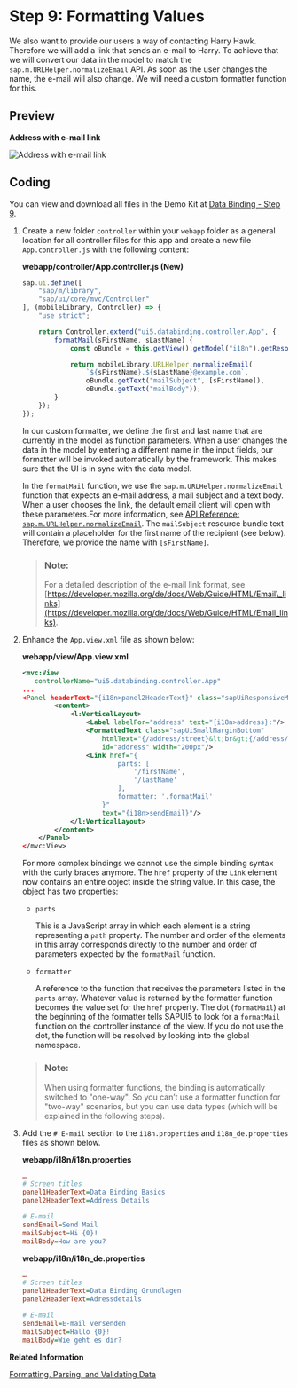 <!-- loio6fdf0acd0bc24ffdad327cf7e6f9e7e0 -->

# Step 9: Formatting Values

We also want to provide our users a way of contacting Harry Hawk. Therefore we will add a link that sends an e-mail to Harry. To achieve that we will convert our data in the model to match the `sap.m.URLHelper.normalizeEmail` API. As soon as the user changes the name, the e-mail will also change. We will need a custom formatter function for this.



## Preview

  
  
**Address with e-mail link**

![](images/Tutorial_Data_Binding_Step_9_1161575.png "Address with e-mail link")



## Coding

You can view and download all files in the Demo Kit at [Data Binding - Step 9](https://ui5.sap.com/#/entity/sap.ui.core.tutorial.databinding/sample/sap.ui.core.tutorial.databinding.09).

1.  Create a new folder `controller` within your `webapp` folder as a general location for all controller files for this app and create a new file `App.controller.js` with the following content:

    **webapp/controller/App.controller.js \(New\)**

    ```js
    sap.ui.define([
    	"sap/m/library",
    	"sap/ui/core/mvc/Controller"
    ], (mobileLibrary, Controller) => {
    	"use strict";
    
    	return Controller.extend("ui5.databinding.controller.App", {
    		formatMail(sFirstName, sLastName) {
    			const oBundle = this.getView().getModel("i18n").getResourceBundle();
    
    			return mobileLibrary.URLHelper.normalizeEmail(
    				`${sFirstName}.${sLastName}@example.com`,
    				oBundle.getText("mailSubject", [sFirstName]),
    				oBundle.getText("mailBody"));
    		}
    	});
    });
    ```

    In our custom formatter, we define the first and last name that are currently in the model as function parameters. When a user changes the data in the model by entering a different name in the input fields, our formatter will be invoked automatically by the framework. This makes sure that the UI is in sync with the data model.

    In the `formatMail` function, we use the `sap.m.URLHelper.normalizeEmail` function that expects an e-mail address, a mail subject and a text body. When a user chooses the link, the default email client will open with these parameters.For more information, see [API Reference: `sap.m.URLHelper.normalizeEmail`](https://ui5.sap.com/#/api/sap.m.URLHelper/methods/normalizeEmail). The `mailSubject` resource bundle text will contain a placeholder for the first name of the recipient \(see below\). Therefore, we provide the name with `[sFirstName]`.

    > ### Note:  
    > For a detailed description of the e-mail link format, see [https://developer.mozilla.org/de/docs/Web/Guide/HTML/Email\_links](https://developer.mozilla.org/de/docs/Web/Guide/HTML/Email_links).

2.  Enhance the `App.view.xml` file as shown below:

    **webapp/view/App.view.xml**

    ```xml
    <mvc:View 
       controllerName="ui5.databinding.controller.App"
    ...
    <Panel headerText="{i18n>panel2HeaderText}" class="sapUiResponsiveMargin" width="auto">
    		<content>
    			<l:VerticalLayout>
    				<Label labelFor="address" text="{i18n>address}:"/>
    				<FormattedText class="sapUiSmallMarginBottom"
    					htmlText="{/address/street}&lt;br&gt;{/address/zip} {/address/city}&lt;br&gt;{/address/country}"
    					id="address" width="200px"/>
    				<Link href="{
    						parts: [
    							'/firstName',
    							'/lastName'
    						],
    						formatter: '.formatMail'
    					}"
    					text="{i18n>sendEmail}"/>
    			</l:VerticalLayout>
    		</content>
    	</Panel>
    </mvc:View>
    ```

    For more complex bindings we cannot use the simple binding syntax with the curly braces anymore. The `href` property of the `Link` element now contains an entire object inside the string value. In this case, the object has two properties:

    -   `parts`

        This is a JavaScript array in which each element is a string representing a `path` property. The number and order of the elements in this array corresponds directly to the number and order of parameters expected by the `formatMail` function.

    -   `formatter`

        A reference to the function that receives the parameters listed in the `parts` array. Whatever value is returned by the formatter function becomes the value set for the `href` property. The dot \(<code><b></b>formatMail</code>\) at the beginning of the formatter tells SAPUI5 to look for a `formatMail` function on the controller instance of the view. If you do not use the dot, the function will be resolved by looking into the global namespace.


    > ### Note:  
    > When using formatter functions, the binding is automatically switched to "one-way". So you can’t use a formatter function for "two-way" scenarios, but you can use data types \(which will be explained in the following steps\).

3.  Add the `# E-mail` section to the `i18n.properties` and `i18n_de.properties` files as shown below.

    **webapp/i18n/i18n.properties**

    ```ini
    …
    # Screen titles
    panel1HeaderText=Data Binding Basics 
    panel2HeaderText=Address Details
    
    # E-mail
    sendEmail=Send Mail
    mailSubject=Hi {0}!
    mailBody=How are you?
    ```

    **webapp/i18n/i18n\_de.properties**

    ```ini
    …
    # Screen titles
    panel1HeaderText=Data Binding Grundlagen
    panel2HeaderText=Adressdetails
    
    # E-mail
    sendEmail=E-mail versenden
    mailSubject=Hallo {0}!
    mailBody=Wie geht es dir?
    ```


**Related Information**  


[Formatting, Parsing, and Validating Data](../04_Essentials/formatting-parsing-and-validating-data-07e4b92.md "Data that is presented on the UI often has to be converted so that is human readable and fits to the locale of the user. On the other hand, data entered by the user has to be parsed and validated to be understood by the data source. For this purpose, you use formatters and data types.")

